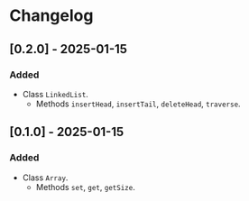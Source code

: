 # Changelog

## [0.2.0] - 2025-01-15
### Added
- Class `LinkedList`.
    - Methods `insertHead`, `insertTail`, `deleteHead`, `traverse`.

## [0.1.0] - 2025-01-15
### Added
- Class `Array`.
    - Methods `set`, `get`, `getSize`.
